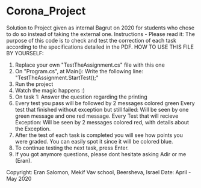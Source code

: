 # Corona_Project
Solution to Project given as internal Bagrut on 2020 for students who chose to do so instead of taking the external one.
Instructions - Please read it:
The purpose of this code is to check and test
the correction of each task according to the
specifications detailed in the PDF.
HOW TO USE THIS FILE BY YOURSELF:
1. Replace your own "TestTheAssignment.cs" file with this one
2. On "Program.cs", at Main(): Write the following line:
   "TestTheAssignment.StartTest();"
3. Run the project
4. Watch the magic happens :)
5. On task 1: Answer the question regarding the printing 
6. Every test you pass will be followed by 2 messages colored green
   Every test that finished without exception but still failed:
         Will be seen by one green message and one red message.
   Every Test that will recieve Exception:
         Will be seen by 2 messages colored red, with details about the Exception.
7. After the test of each task is completed you will see how points you were graded.
    You can easily spot it since it will be colored blue.
8. To continue testing the next task, press Enter.
9. If you got anymore questions, please dont hesitate asking Adir or me (Eran).

Copyright: Eran Salomon, Mekif Vav school, Beersheva, Israel
Date: April - May 2020

